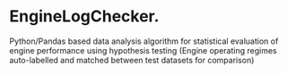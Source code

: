 # EngineLogChecker.
Python/Pandas based data analysis algorithm for statistical evaluation of engine performance using hypothesis testing
(Engine operating regimes auto-labelled and matched between test datasets for comparison)
